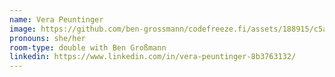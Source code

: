 ```yaml
---
name: Vera Peuntinger
image: https://github.com/ben-grossmann/codefreeze.fi/assets/188915/c5a63c30-e747-44b1-acb8-580f79e6fd22
pronouns: she/her
room-type: double with Ben Großmann
linkedin: https://www.linkedin.com/in/vera-peuntinger-8b3763132/
---
```


